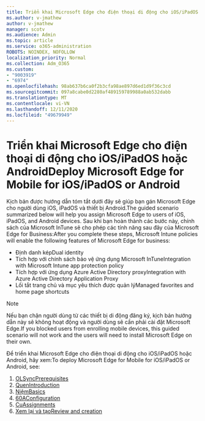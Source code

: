 ```yaml
---
title: Triển khai Microsoft Edge cho điện thoại di động cho iOS/iPadOS hoặc Android
ms.author: v-jmathew
author: v-jmathew
manager: scotv
ms.audience: Admin
ms.topic: article
ms.service: o365-administration
ROBOTS: NOINDEX, NOFOLLOW
localization_priority: Normal
ms.collection: Adm_O365
ms.custom:
- "9003919"
- "6974"
ms.openlocfilehash: 98ab637b6ca0f2b3cfa98ae897d6ed1d9f36c3cd
ms.sourcegitcommit: 097a8cabe0d2280af489159789988a0ab532dabb
ms.translationtype: MT
ms.contentlocale: vi-VN
ms.lasthandoff: 12/11/2020
ms.locfileid: "49679949"
---
```

# <a name="deploy-microsoft-edge-for-mobile-for-iosipados-or-android"></a><span data-ttu-id="7a7a7-102">Triển khai Microsoft Edge cho điện thoại di động cho iOS/iPadOS hoặc Android</span><span class="sxs-lookup"><span data-stu-id="7a7a7-102">Deploy Microsoft Edge for Mobile for iOS/iPadOS or Android</span></span>

<span data-ttu-id="7a7a7-103">Kịch bản được hướng dẫn tóm tắt dưới đây sẽ giúp bạn gán Microsoft Edge cho người dùng iOS, iPadOS và thiết bị Android.</span><span class="sxs-lookup"><span data-stu-id="7a7a7-103">The guided scenario summarized below will help you assign Microsoft Edge to users of iOS, iPadOS, and Android devices.</span></span> <span data-ttu-id="7a7a7-104">Sau khi bạn hoàn thành các bước này, chính sách của Microsoft InTune sẽ cho phép các tính năng sau đây của Microsoft Edge for Business:</span><span class="sxs-lookup"><span data-stu-id="7a7a7-104">After you complete these steps, Microsoft Intune policies will enable the following features of Microsoft Edge for business:</span></span>

- <span data-ttu-id="7a7a7-105">Định danh kép</span><span class="sxs-lookup"><span data-stu-id="7a7a7-105">Dual identity</span></span>
- <span data-ttu-id="7a7a7-106">Tích hợp với chính sách bảo vệ ứng dụng Microsoft InTune</span><span class="sxs-lookup"><span data-stu-id="7a7a7-106">Integration with Microsoft Intune app protection policy</span></span>
- <span data-ttu-id="7a7a7-107">Tích hợp với ứng dụng Azure Active Directory proxy</span><span class="sxs-lookup"><span data-stu-id="7a7a7-107">Integration with Azure Active Directory Application Proxy</span></span>
- <span data-ttu-id="7a7a7-108">Lối tắt trang chủ và mục yêu thích được quản lý</span><span class="sxs-lookup"><span data-stu-id="7a7a7-108">Managed favorites and home page shortcuts</span></span>

> [!NOTE]
> <span data-ttu-id="7a7a7-109">Nếu bạn chặn người dùng từ các thiết bị di động đăng ký, kịch bản hướng dẫn này sẽ không hoạt động và người dùng sẽ cần phải cài đặt Microsoft Edge.</span><span class="sxs-lookup"><span data-stu-id="7a7a7-109">If you blocked users from enrolling mobile devices, this guided scenario will not work and the users will need to install Microsoft Edge on their own.</span></span>

<span data-ttu-id="7a7a7-110">Để triển khai Microsoft Edge cho điện thoại di động cho iOS/iPadOS hoặc Android, hãy xem:</span><span class="sxs-lookup"><span data-stu-id="7a7a7-110">To deploy Microsoft Edge for Mobile for iOS/iPadOS or Android, see:</span></span>

1. [<span data-ttu-id="7a7a7-111">OLSync</span><span class="sxs-lookup"><span data-stu-id="7a7a7-111">Prerequisites</span></span>](https://go.microsoft.com/fwlink/?linkid=2133027)
2. [<span data-ttu-id="7a7a7-112">Quen</span><span class="sxs-lookup"><span data-stu-id="7a7a7-112">Introduction</span></span>](https://go.microsoft.com/fwlink/?linkid=2133520)
3. [<span data-ttu-id="7a7a7-113">Niệm</span><span class="sxs-lookup"><span data-stu-id="7a7a7-113">Basics</span></span>](https://go.microsoft.com/fwlink/?linkid=2133421)
4. [<span data-ttu-id="7a7a7-114">60A</span><span class="sxs-lookup"><span data-stu-id="7a7a7-114">Configuration</span></span>](https://go.microsoft.com/fwlink/?linkid=2133521)
5. [<span data-ttu-id="7a7a7-115">Cu</span><span class="sxs-lookup"><span data-stu-id="7a7a7-115">Assignments</span></span>](https://go.microsoft.com/fwlink/?linkid=2132869)
6. [<span data-ttu-id="7a7a7-116">Xem lại và tạo</span><span class="sxs-lookup"><span data-stu-id="7a7a7-116">Review and creation</span></span>](https://go.microsoft.com/fwlink/?linkid=2133522)
